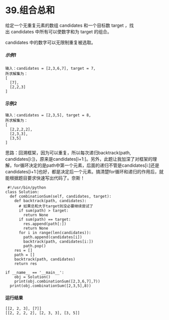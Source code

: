 # 39.组合总和
给定一个无重复元素的数组 candidates 和一个目标数 target ，找出 candidates 中所有可以使数字和为 target 的组合。

candidates 中的数字可以无限制重复被选取。
##### 示例1
    输入：candidates = [2,3,6,7], target = 7,
    所求解集为：
    [
      [7],
      [2,2,3]
    ]
#### 示例2
    输入：candidates = [2,3,5], target = 8,
    所求解集为：
    [
      [2,2,2,2],
      [2,3,3],
      [3,5]
    ]
  
 思路：回溯框架，因为可以重复，所以每次递归backtrack(path, candidates[i:])，原来是candidates[i+1:]。另外，此题让我加深了对框架的理解，for循环决定的是path中第一个元素，后面的递归不管是candidates[i:]还是candidates[i+1:]也好，都是决定后一个元素。搞清楚for循环和递归的作用后，就能根据题目要求快速写出代码了。奈斯！
 
     #!/usr/bin/python
    class Solution:
      def combinationSum(self, candidates, target):
        def backtrack(path, candidates):
          # 如果总和大于target则没必要继续尝试了
          if sum(path) > target:
            return None
          if sum(path) == target:
            res.append(path[:])
            return None
          for i in range(len(candidates)):
            path.append(candidates[i])
            backtrack(path, candidates[i:])
            path.pop()
        res = []
        path = []
        backtrack(path, candidates)
        return res

    if __name__ == '__main__':
        obj = Solution()
        print(obj.combinationSum([2,3,6,7],7))
      print(obj.combinationSum([2,3,5],8))

#### 运行结果
    [[2, 2, 3], [7]]
    [[2, 2, 2, 2], [2, 3, 3], [3, 5]]
